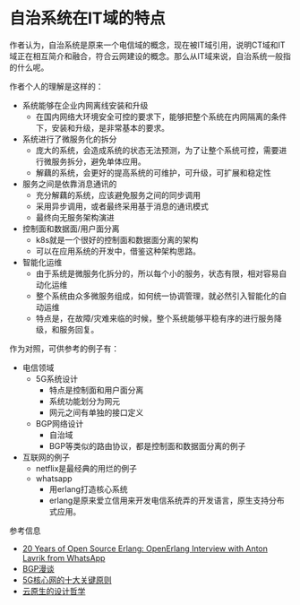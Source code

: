 # 自治系统在IT域的特点

作者认为，自治系统是原来一个电信域的概念，现在被IT域引用，说明CT域和IT域正在相互简介和融合，符合云网建设的概念。那么从IT域来说，自治系统一般指的什么呢。

作者个人的理解是这样的：
- 系统能够在企业内网离线安装和升级
  - 在国内网络大环境安全可控的要求下，能够把整个系统在内网隔离的条件下，安装和升级，是非常基本的要求。
- 系统进行了微服务化的拆分
  - 庞大的系统，会造成系统的状态无法预测，为了让整个系统可控，需要进行微服务拆分，避免单体应用。
  - 解藕的系统，会更好的提高系统的可维护，可升级，可扩展和稳定性
- 服务之间是依靠消息通讯的
  - 充分解藕的系统，应该避免服务之间的同步调用
  - 采用异步调用，或者最终采用基于消息的通讯模式
  - 最终向无服务架构演进
- 控制面和数据面/用户面分离
  - k8s就是一个很好的控制面和数据面分离的架构
  - 可以在应用系统的开发中，借鉴这种架构思路。
- 智能化运维
  - 由于系统是微服务化拆分的，所以每个小的服务，状态有限，相对容易自动化运维
  - 整个系统由众多微服务组成，如何统一协调管理，就必然引入智能化的自动运维
  - 特点是，在故障/灾难来临的时候，整个系统能够平稳有序的进行服务降级，和服务回复。

作为对照，可供参考的例子有：
- 电信领域
  - 5G系统设计
    - 特点是控制面和用户面分离
    - 系统功能划分为网元
    - 网元之间有单独的接口定义
  - BGP网络设计
    - 自治域
    - BGP等类似的路由协议，都是控制面和数据面分离的例子
- 互联网的例子
  - netflix是最经典的用烂的例子
  - whatsapp
    - 用erlang打造核心系统
    - erlang是原来爱立信用来开发电信系统弄的开发语言，原生支持分布式应用。

参考信息
- [20 Years of Open Source Erlang: OpenErlang Interview with Anton Lavrik from WhatsApp](https://www.erlang-solutions.com/blog/20-years-of-open-source-erlang-openerlang-interview-with-anton-lavrik-from-whatsapp/)
- [BGP漫谈](https://zhuanlan.zhihu.com/p/25433049)
- [5G核心网的十大关键原则](https://zhuanlan.zhihu.com/p/83384845)
- [云原生的设计哲学](https://jimmysong.io/kubernetes-handbook/cloud-native/cloud-native-philosophy.html)